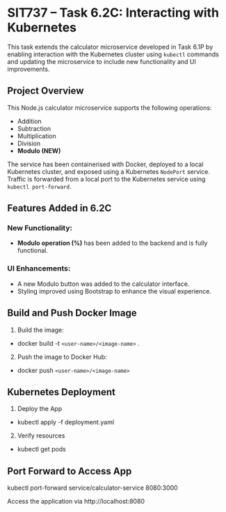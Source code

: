 # SIT737 – Task 6.2C: Interacting with Kubernetes

This task extends the calculator microservice developed in Task 6.1P by enabling interaction with the Kubernetes cluster using `kubectl` commands and updating the microservice to include new functionality and UI improvements.

## Project Overview

This Node.js calculator microservice supports the following operations:

- Addition
- Subtraction
- Multiplication
- Division
- **Modulo (NEW)**

The service has been containerised with Docker, deployed to a local Kubernetes cluster, and exposed using a Kubernetes `NodePort` service. Traffic is forwarded from a local port to the Kubernetes service using `kubectl port-forward`.

## Features Added in 6.2C

### New Functionality:
- **Modulo operation (%)** has been added to the backend and is fully functional.

### UI Enhancements:
- A new Modulo button was added to the calculator interface.
- Styling improved using Bootstrap to enhance the visual experience.

## Build and Push Docker Image

1. Build the image:
-  docker build -t `<user-name>/<image-name>` .

2. Push the image to Docker Hub:
-  docker push `<user-name>/<image-name>`

## Kubernetes Deployment

1. Deploy the App
- kubectl apply -f deployment.yaml

2. Verify resources
- kubectl get pods

## Port Forward to Access App
kubectl port-forward service/calculator-service 8080:3000


Access the application via http://localhost:8080


